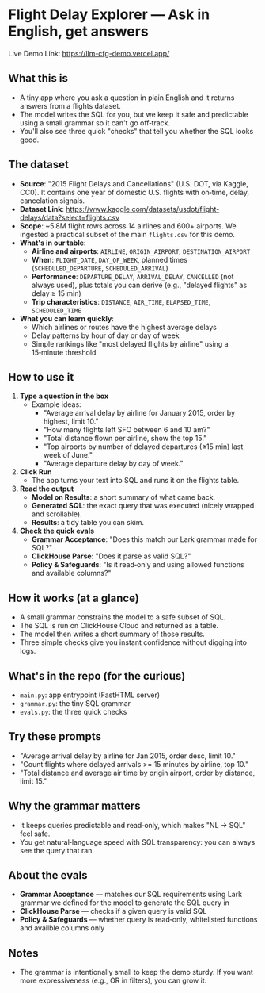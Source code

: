 # Flight Delay Explorer — Ask in English, get answers

Live Demo Link: https://llm-cfg-demo.vercel.app/

## What this is
- A tiny app where you ask a question in plain English and it returns answers from a flights dataset.
- The model writes the SQL for you, but we keep it safe and predictable using a small grammar so it can't go off‑track.
- You'll also see three quick "checks" that tell you whether the SQL looks good.

## The dataset
- **Source**: "2015 Flight Delays and Cancellations" (U.S. DOT, via Kaggle, CC0). It contains one year of domestic U.S. flights with on‑time, delay, cancelation signals.
- **Dataset Link**: https://www.kaggle.com/datasets/usdot/flight-delays/data?select=flights.csv
- **Scope**: ~5.8M flight rows across 14 airlines and 600+ airports. We ingested a practical subset of the main `flights.csv` for this demo.
- **What's in our table**:
  - **Airline and airports**: `AIRLINE`, `ORIGIN_AIRPORT`, `DESTINATION_AIRPORT`
  - **When**: `FLIGHT_DATE`, `DAY_OF_WEEK`, planned times (`SCHEDULED_DEPARTURE`, `SCHEDULED_ARRIVAL`)
  - **Performance**: `DEPARTURE_DELAY`, `ARRIVAL_DELAY`, `CANCELLED` (not always used), plus totals you can derive (e.g., "delayed flights" as delay ≥ 15 min)
  - **Trip characteristics**: `DISTANCE`, `AIR_TIME`, `ELAPSED_TIME`, `SCHEDULED_TIME`
- **What you can learn quickly**:
  - Which airlines or routes have the highest average delays
  - Delay patterns by hour of day or day of week
  - Simple rankings like "most delayed flights by airline" using a 15‑minute threshold

## How to use it
1. **Type a question in the box**
   - Example ideas:
     - "Average arrival delay by airline for January 2015, order by highest, limit 10."
     - "How many flights left SFO between 6 and 10 am?"
     - "Total distance flown per airline, show the top 15."
     - "Top airports by number of delayed departures (≥15 min) last week of June."
     - "Average departure delay by day of week."
2. **Click Run**
   - The app turns your text into SQL and runs it on the flights table.
3. **Read the output**
   - **Model on Results**: a short summary of what came back.
   - **Generated SQL**: the exact query that was executed (nicely wrapped and scrollable).
   - **Results**: a tidy table you can skim.
4. **Check the quick evals**
   - **Grammar Acceptance**: "Does this match our Lark grammar made for SQL?"
   - **ClickHouse Parse**: "Does it parse as valid SQL?"
   - **Policy & Safeguards**: "Is it read‑only and using allowed functions and available columns?"


## How it works (at a glance)
- A small grammar constrains the model to a safe subset of SQL.
- The SQL is run on ClickHouse Cloud and returned as a table.
- The model then writes a short summary of those results.
- Three simple checks give you instant confidence without digging into logs.

## What's in the repo (for the curious)
- `main.py`: app entrypoint (FastHTML server)
- `grammar.py`: the tiny SQL grammar
- `evals.py`: the three quick checks

## Try these prompts
- "Average arrival delay by airline for Jan 2015, order desc, limit 10."
- "Count flights where delayed arrivals >= 15 minutes by airline, top 10."
- "Total distance and average air time by origin airport, order by distance, limit 15."

## Why the grammar matters
- It keeps queries predictable and read‑only, which makes "NL → SQL" feel safe.
- You get natural‑language speed with SQL transparency: you can always see the query that ran.

## About the evals
- **Grammar Acceptance** — matches our SQL requirements using Lark grammar we defined for the model to generate the SQL query in
- **ClickHouse Parse** — checks if a given query is valid SQL
- **Policy & Safeguards** — whether query is read‑only, whitelisted functions and availble columns only

## Notes
- The grammar is intentionally small to keep the demo sturdy. If you want more expressiveness (e.g., OR in filters), you can grow it.
